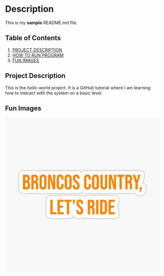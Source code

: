 # Description
This is my **sample** README.md file.

## Table of Contents
1. [PROJECT DESCRIPTION](#Project-Description)
2. [HOW TO RUN PROGRAM](#How-To-Run-The-Program)
3. [FUN IMAGES](#Fun-Images)

## Project Description
This is the _hello-world_ project. It is a GitHub tutorial where I am learning how to interact with the system on a basic level.

## Fun Images
![BroncosCountry](broncoscountry.jpg)

